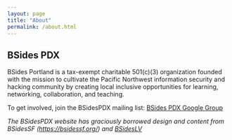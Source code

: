 ```yaml
---
layout: page
title: "About"
permalink: /about.html
--- 
```


## BSides PDX 

BSides Portland is a tax-exempt charitable 501(c)(3) organization founded with the mission to cultivate the Pacific Northwest information security and hacking community by creating local inclusive opportunities for learning, networking, collaboration, and teaching.

To get involved, join the BSidesPDX mailing list: [BSides PDX Google Group](https://groups.google.com/forum/#!forum/bsidespdx)

*The BSidesPDX website has graciously borrowed design and content from BSidesSF (https://bsidessf.org/) and [BSidesLV](https://www.bsideslv.org)*
